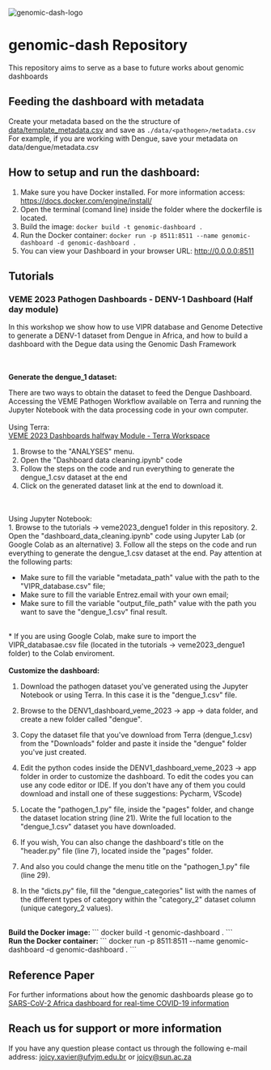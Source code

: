 ![genomic-dash-logo](https://github.com/BIA-lab/genomic-dash/assets/48869631/e1c6b505-8f16-4881-9744-1900b4d7ae83)

# genomic-dash Repository

This repository aims to serve as a base to future works about genomic dashboards

## Feeding the dashboard with metadata

Create your metadata based on the the structure of [data/template_metadata.csv](data/template_metadata.csv) and save as `./data/<pathogen>/metadata.csv`
For example, if you are working with Dengue, save your metadata on data/dengue/metadata.csv

## How to setup and run the dashboard:

1. Make sure you have Docker installed. For more information access: https://docs.docker.com/engine/install/
2. Open the terminal (comand line) inside the folder where the dockerfile is located.
3. Build the image: `docker build -t genomic-dashboard .`
4. Run the Docker container: `docker run -p 8511:8511 --name genomic-dashboard -d genomic-dashboard .` 
5. You can view your Dashboard in your browser URL: http://0.0.0.0:8511

## Tutorials

### VEME 2023 Pathogen Dashboards - DENV-1 Dashboard (Half day module)

In this workshop we show how to use VIPR database and Genome Detective to generate a DENV-1 dataset from Dengue in Africa, and how to build a dashboard with the Degue data using the Genomic Dash Framework

<br>
<br>
<b>Generate the dengue_1 dataset: </b>

There are two ways to obtain the dataset to feed the Dengue Dashboard. Accessing the VEME Pathogen Workflow available on Terra and running the Jupyter Notebook with the data processing code in your own computer.
<br>
<br>
Using Terra:
<br>
<a href='https://app.terra.bio/#workspaces/veme-training/VEME%202023%20Pathogen%20Dashboards'> VEME 2023 Dashboards halfway Module - Terra Workspace </a>

1. Browse to the "ANALYSES" menu.
2. Open the "Dashboard data cleaning.ipynb" code 
3. Follow the steps on the code and run everything to generate the dengue_1.csv dataset at the end
4. Click on the generated dataset link at the end to download it.

<br>
<br>
Using Jupyter Notebook:
<br>
1. Browse to the tutorials -> veme2023_dengue1 folder in this repository.
2. Open the "dashboard_data_cleaning.ipynb" code using Jupyter Lab (or Google Colab as an alternative)
3. Follow all the steps on the code and run everything to generate the dengue_1.csv dataset at the end. Pay attention at the following parts:

- Make sure to fill the variable "metadata_path" value with the path to the "VIPR_database.csv" file;
- Make sure to fill the variable Entrez.email with your own email;
- Make sure to fill the variable "output_file_path" value with the path you want to save the "dengue_1.csv" final result.

<br>
* If you are using Google Colab, make sure to import the VIPR_databasae.csv file (located in the tutorials -> veme2023_dengue1 folder) to the Colab enviroment.

<br>
<br>
<b>Customize the dashboard: </b>

1. Download the pathogen dataset you've generated using the Jupyter Notebook or using Terra. In this case it is the "dengue_1.csv" file.

2. Browse to the DENV1_dashboard_veme_2023 -> app -> data folder, and create a new folder called "dengue".

3. Copy the dataset file that you've download from Terra (dengue_1.csv) from the "Downloads" folder and paste it inside the "dengue" folder you've just created.

4. Edit the python codes inside the DENV1_dashboard_veme_2023 -> app folder in order to customize the dashboard. To edit the codes you can use any code editor or IDE. If you don't have any of them you could download and install one of these suggestions: Pycharm, VScode)

5. Locate the "pathogen_1.py" file, inside the "pages" folder, and change the dataset location string (line 21). Write the full location to the "dengue_1.csv" dataset you have downloaded.  

6. If you wish, You can also change the dashboard's title on the "header.py" file (line 7), located inside the "pages" folder.

7. And also you could change the menu title on the "pathogen_1.py" file (line 29).

8. In the "dicts.py" file, fill the "dengue_categories" list with the names of the different types of category within the "category_2" dataset column (unique category_2 values).

<br>
<b>Build the Docker image: </b>
```
docker build -t genomic-dashboard .
```

<br>
<b>Run the Docker container: </b>
```
docker run -p 8511:8511 --name genomic-dashboard -d genomic-dashboard .
```

## Reference Paper

For further informations about how the genomic dashboards please go to <a href="https://www.nature.com/articles/s41564-022-01276-9"> SARS-CoV-2 Africa dashboard for real-time COVID-19 information </a>

## Reach us for support or more information

If you have any question please contact us through the following e-mail address: 
joicy.xavier@ufvjm.edu.br or joicy@sun.ac.za
